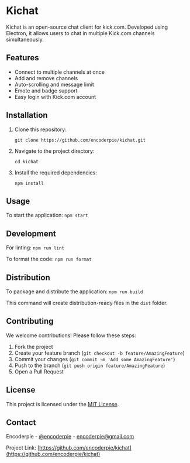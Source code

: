# Kichat

Kichat is an open-source chat client for kick.com. Developed using Electron, it allows users to chat in multiple Kick.com channels simultaneously.

## Features

- Connect to multiple channels at once
- Add and remove channels
- Auto-scrolling and message limit
- Emote and badge support
- Easy login with Kick.com account

## Installation

1. Clone this repository:
   ```
   git clone https://github.com/encoderpie/kichat.git
   ```
2. Navigate to the project directory:
   ```
   cd kichat
   ```
3. Install the required dependencies:
   ```
   npm install
   ```

## Usage

To start the application: `npm start`

## Development

For linting: `npm run lint`

To format the code: `npm run format`

## Distribution

To package and distribute the application: `npm run build`

This command will create distribution-ready files in the `dist` folder.

## Contributing

We welcome contributions! Please follow these steps:

1. Fork the project
2. Create your feature branch (`git checkout -b feature/AmazingFeature`)
3. Commit your changes (`git commit -m 'Add some AmazingFeature'`)
4. Push to the branch (`git push origin feature/AmazingFeature`)
5. Open a Pull Request

## License

This project is licensed under the [MIT License](LICENSE).

## Contact

Encoderpie - [@encoderpie](https://instagram.com/encoderpie) - encoderpie@gmail.com

Project Link: [https://github.com/encoderpie/kichat](https://github.com/encoderpie/kichat)
